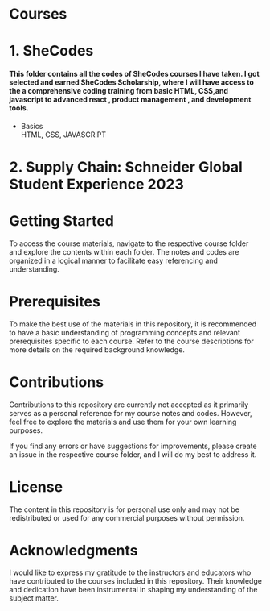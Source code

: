 # Courses
 # 1. SheCodes
 #### This folder contains all the codes of SheCodes courses I have taken. I got selected and earned SheCodes Scholarship, where I will have access to the a comprehensive  coding training from basic HTML, CSS,and javascript to advanced react , product management , and development tools.
 * Basics
<br/>HTML, CSS, JAVASCRIPT


# 2. Supply Chain: Schneider Global Student Experience 2023



# Getting Started
To access the course materials, navigate to the respective course folder and explore the contents within each folder. The notes and codes are organized in a logical manner to facilitate easy referencing and understanding.

# Prerequisites
To make the best use of the materials in this repository, it is recommended to have a basic understanding of programming concepts and relevant prerequisites specific to each course. Refer to the course descriptions for more details on the required background knowledge.

# Contributions
Contributions to this repository are currently not accepted as it primarily serves as a personal reference for my course notes and codes. However, feel free to explore the materials and use them for your own learning purposes.

If you find any errors or have suggestions for improvements, please create an issue in the respective course folder, and I will do my best to address it.

# License
The content in this repository is for personal use only and may not be redistributed or used for any commercial purposes without permission.

# Acknowledgments
I would like to express my gratitude to the instructors and educators who have contributed to the courses included in this repository. Their knowledge and dedication have been instrumental in shaping my understanding of the subject matter.







